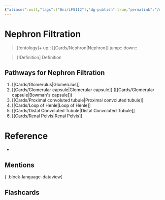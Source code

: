 ```yaml
---
{"aliases":null,"tags":["Uni/LFS112"],"dg-publish":true,"permalink":"/cards/nephron-filtration/","dgPassFrontmatter":true}
---
```


# Nephron Filtration

> [!ontology]+
> up:: [[Cards/Nephron\|Nephron]]
> jump:: 
> down:: 

> [!Definition] Definition

## Pathways for Nephron Filtration

<style> .container {font-family: sans-serif; text-align: center;} .button-wrapper button {z-index: 1;height: 40px; width: 100px; margin: 10px;padding: 5px;} .excalidraw .App-menu_top .buttonList { display: flex;} .excalidraw-wrapper { height: 800px; margin: 50px; position: relative;} :root[dir="ltr"] .excalidraw .layer-ui__wrapper .zen-mode-transition.App-menu_bottom--transition-left {transform: none;} </style><script src="https://cdn.jsdelivr.net/npm/react@17/umd/react.production.min.js"></script><script src="https://cdn.jsdelivr.net/npm/react-dom@17/umd/react-dom.production.min.js"></script><script type="text/javascript" src="https://cdn.jsdelivr.net/npm/@excalidraw/excalidraw@0/dist/excalidraw.production.min.js"></script><div id="Flow_of_Filtration_in_the_Nephronexcalidraw.md1"></div><script>(function(){const InitialData={"type":"excalidraw","version":2,"source":"https://github.com/zsviczian/obsidian-excalidraw-plugin/releases/tag/1.9.19","elements":[{"id":"n5H1msrB","type":"rectangle","x":720,"y":260,"width":168.79986572265625,"height":45,"angle":0,"strokeColor":"#1e1e1e","backgroundColor":"transparent","fillStyle":"hachure","strokeWidth":1,"strokeStyle":"solid","roughness":1,"opacity":100,"roundness":null,"seed":25604,"version":9,"versionNonce":326103853,"updated":1694999846995,"isDeleted":false,"groupIds":["PdXMSIyK"],"boundElements":[{"id":"mWa_SrsTRVzPD0c-j4vGc","type":"arrow"}],"link":null,"locked":false},{"type":"rectangle","version":9,"versionNonce":542977091,"isDeleted":false,"id":"A6H1Jo8S","fillStyle":"hachure","strokeWidth":1,"strokeStyle":"solid","roughness":1,"opacity":100,"angle":0,"x":560,"y":260,"strokeColor":"#1e1e1e","backgroundColor":"transparent","width":64.55996704101562,"height":45,"seed":87907,"groupIds":["VTfIm8CT"],"frameId":null,"roundness":null,"boundElements":[{"id":"mWa_SrsTRVzPD0c-j4vGc","type":"arrow"}],"updated":1694999850832,"link":null,"locked":false},{"type":"rectangle","version":7,"versionNonce":1300860333,"isDeleted":false,"id":"xpsSwAZ6","fillStyle":"hachure","strokeWidth":1,"strokeStyle":"solid","roughness":1,"opacity":100,"angle":0,"x":320,"y":260,"strokeColor":"#1e1e1e","backgroundColor":"transparent","width":152.2998809814453,"height":45,"seed":26156,"groupIds":["baxgTLI2"],"frameId":null,"roundness":null,"boundElements":[{"id":"XToCCI2OQKUPMhZ8UXzT9","type":"arrow"},{"id":"rn_5KhxWBDVdTsSSV5O1u","type":"arrow"}],"updated":1694999480549,"link":null,"locked":false},{"type":"rectangle","version":124,"versionNonce":1041854403,"isDeleted":false,"id":"zzsJn9hE","fillStyle":"hachure","strokeWidth":1,"strokeStyle":"solid","roughness":1,"opacity":100,"angle":0,"x":180,"y":260,"strokeColor":"#1e1e1e","backgroundColor":"transparent","width":62.179962158203125,"height":45,"seed":94240,"groupIds":["8NvmM9yT"],"frameId":null,"roundness":null,"boundElements":[{"id":"XToCCI2OQKUPMhZ8UXzT9","type":"arrow"},{"id":"kug4wDJeRhTmCEZNed6GJ","type":"arrow"}],"updated":1694999475925,"link":null,"locked":false},{"type":"rectangle","version":185,"versionNonce":184579203,"isDeleted":false,"id":"sVrJGNhO","fillStyle":"hachure","strokeWidth":1,"strokeStyle":"solid","roughness":1,"opacity":100,"angle":0,"x":-80,"y":260,"strokeColor":"#1e1e1e","backgroundColor":"transparent","width":190.9798583984375,"height":45,"seed":76357,"groupIds":["MNsynLdU"],"frameId":null,"roundness":null,"boundElements":[{"id":"kug4wDJeRhTmCEZNed6GJ","type":"arrow"}],"updated":1694999475925,"link":null,"locked":false},{"type":"rectangle","version":71,"versionNonce":396817411,"isDeleted":false,"id":"3rhGFiug","fillStyle":"hachure","strokeWidth":1,"strokeStyle":"solid","roughness":1,"opacity":100,"angle":0,"x":-280,"y":260,"strokeColor":"#1e1e1e","backgroundColor":"transparent","width":123.15989685058594,"height":45,"seed":63163,"groupIds":["yeUeW5Aq"],"frameId":null,"roundness":null,"boundElements":[{"id":"X5t6sY07uEg2Y03pnsoG0","type":"arrow"}],"updated":1694999461101,"link":null,"locked":false},{"type":"text","version":154,"versionNonce":761861069,"isDeleted":false,"id":"8y9qD8Wh","fillStyle":"hachure","strokeWidth":1,"strokeStyle":"solid","roughness":1,"opacity":100,"angle":0,"x":-270,"y":270,"strokeColor":"#1e1e1e","backgroundColor":"transparent","width":103.15989685058594,"height":25,"seed":96,"groupIds":["yeUeW5Aq"],"frameId":null,"roundness":{"type":1},"boundElements":[{"id":"X5t6sY07uEg2Y03pnsoG0","type":"arrow"}],"updated":1694999515145,"link":"[[Cards/Glomerulus\|Glomerulus]]","locked":false,"fontSize":20,"fontFamily":1,"text":"Glomerulus","rawText":"[[Cards/Glomerulus\|Glomerulus]]","textAlign":"left","verticalAlign":"middle","containerId":null,"originalText":"Glomerulus","lineHeight":1.25,"baseline":18},{"type":"text","version":300,"versionNonce":2076577603,"isDeleted":false,"id":"FPYe997C","fillStyle":"hachure","strokeWidth":1,"strokeStyle":"solid","roughness":1,"opacity":100,"angle":0,"x":-70.04296875,"y":271.03515625,"strokeColor":"#1e1e1e","backgroundColor":"transparent","width":170.9798583984375,"height":25,"seed":89913,"groupIds":["MNsynLdU"],"frameId":null,"roundness":{"type":1},"boundElements":[{"id":"X5t6sY07uEg2Y03pnsoG0","type":"arrow"}],"updated":1694999461101,"link":"[[Cards/Glomerular capsule\|Glomerular capsule]]","locked":false,"fontSize":20,"fontFamily":1,"text":"Bowman's capsule","rawText":"[[Cards/Glomerular capsule\|Bowman's capsule]]","textAlign":"left","verticalAlign":"middle","containerId":null,"originalText":"Bowman's capsule","lineHeight":1.25,"baseline":18},{"type":"text","version":123,"versionNonce":186282509,"isDeleted":false,"id":"Tf2f9BCq","fillStyle":"hachure","strokeWidth":1,"strokeStyle":"solid","roughness":1,"opacity":100,"angle":0,"x":190,"y":270,"strokeColor":"#1e1e1e","backgroundColor":"transparent","width":42.179962158203125,"height":25,"seed":15492,"groupIds":["8NvmM9yT"],"frameId":null,"roundness":{"type":1},"boundElements":[],"updated":1694999410875,"link":"[[Cards/Proximal convoluted tubule\|Proximal convoluted tubule]]","locked":false,"fontSize":20,"fontFamily":1,"text":"PCT","rawText":"[[Cards/Proximal convoluted tubule\|PCT]]","textAlign":"left","verticalAlign":"middle","containerId":null,"originalText":"PCT","lineHeight":1.25,"baseline":18},{"type":"text","version":10,"versionNonce":901176611,"isDeleted":false,"id":"TG8c9qsD","fillStyle":"hachure","strokeWidth":1,"strokeStyle":"solid","roughness":1,"opacity":100,"angle":0,"x":330,"y":270,"strokeColor":"#1e1e1e","backgroundColor":"transparent","width":132.2998809814453,"height":25,"seed":45295,"groupIds":["baxgTLI2"],"frameId":null,"roundness":{"type":1},"boundElements":[{"id":"rn_5KhxWBDVdTsSSV5O1u","type":"arrow"}],"updated":1694999858671,"link":"[[Cards/Loop of Henle\|Loop of Henle]]","locked":false,"fontSize":20,"fontFamily":1,"text":"Loop of Henle","rawText":"[[Cards/Loop of Henle\|Loop of Henle]]","textAlign":"left","verticalAlign":"middle","containerId":null,"originalText":"Loop of Henle","lineHeight":1.25,"baseline":18},{"type":"text","version":12,"versionNonce":1488972397,"isDeleted":false,"id":"zPeeKGOr","fillStyle":"hachure","strokeWidth":1,"strokeStyle":"solid","roughness":1,"opacity":100,"angle":0,"x":570,"y":270,"strokeColor":"#1e1e1e","backgroundColor":"transparent","width":44.559967041015625,"height":25,"seed":69148,"groupIds":["VTfIm8CT"],"frameId":null,"roundness":{"type":1},"boundElements":[{"id":"rn_5KhxWBDVdTsSSV5O1u","type":"arrow"},{"id":"mWa_SrsTRVzPD0c-j4vGc","type":"arrow"}],"updated":1694999846995,"link":"[[Cards/Distal Convoluted Tubule\|Distal Convoluted Tubule]]","locked":false,"fontSize":20,"fontFamily":1,"text":"DCT","rawText":"[[Cards/Distal Convoluted Tubule\|DCT]]","textAlign":"left","verticalAlign":"middle","containerId":null,"originalText":"DCT","lineHeight":1.25,"baseline":18},{"type":"arrow","version":13,"versionNonce":371606669,"isDeleted":false,"id":"X5t6sY07uEg2Y03pnsoG0","fillStyle":"hachure","strokeWidth":2,"strokeStyle":"solid","roughness":1,"opacity":100,"angle":0,"x":-160.18665037391708,"y":281.1198006489687,"strokeColor":"#1e1e1e","backgroundColor":"transparent","width":80,"height":0,"seed":972013229,"groupIds":[],"frameId":null,"roundness":{"type":2},"boundElements":[],"updated":1694999518716,"link":null,"locked":false,"startBinding":{"elementId":"8y9qD8Wh","focus":-0.11041594808250467,"gap":6.653452775496987},"endBinding":{"elementId":"FPYe997C","focus":0.1932284480825047,"gap":10.143681623917075},"lastCommittedPoint":null,"startArrowhead":null,"endArrowhead":"arrow","points":[[0,0],[80,0]]},{"type":"arrow","version":10,"versionNonce":296486445,"isDeleted":false,"id":"XToCCI2OQKUPMhZ8UXzT9","fillStyle":"hachure","strokeWidth":1,"strokeStyle":"solid","roughness":1,"opacity":100,"angle":0,"x":240,"y":280,"strokeColor":"#1e1e1e","backgroundColor":"transparent","width":80,"height":0,"seed":795422435,"groupIds":[],"frameId":null,"roundness":{"type":2},"boundElements":[],"updated":1694999470323,"link":null,"locked":false,"startBinding":{"elementId":"zzsJn9hE","focus":-0.1111111111111111,"gap":1},"endBinding":{"elementId":"xpsSwAZ6","focus":0.1111111111111111,"gap":1},"lastCommittedPoint":null,"startArrowhead":null,"endArrowhead":"arrow","points":[[0,0],[80,0]]},{"type":"arrow","version":8,"versionNonce":716572259,"isDeleted":false,"id":"kug4wDJeRhTmCEZNed6GJ","fillStyle":"hachure","strokeWidth":2,"strokeStyle":"solid","roughness":1,"opacity":100,"angle":0,"x":120,"y":280,"strokeColor":"#1e1e1e","backgroundColor":"transparent","width":60,"height":0,"seed":1096294125,"groupIds":[],"frameId":null,"roundness":{"type":2},"boundElements":[],"updated":1694999522035,"link":null,"locked":false,"startBinding":{"elementId":"sVrJGNhO","focus":-0.1111111111111111,"gap":9.0201416015625},"endBinding":{"elementId":"zzsJn9hE","focus":0.1111111111111111,"gap":1},"lastCommittedPoint":null,"startArrowhead":null,"endArrowhead":"arrow","points":[[0,0],[60,0]]},{"type":"arrow","version":43,"versionNonce":1689702925,"isDeleted":false,"id":"rn_5KhxWBDVdTsSSV5O1u","fillStyle":"hachure","strokeWidth":2,"strokeStyle":"solid","roughness":1,"opacity":100,"angle":0,"x":475.2668504961367,"y":280.72020972972473,"strokeColor":"#1e1e1e","backgroundColor":"transparent","width":81.58482142857144,"height":0.17410714285711038,"seed":24936291,"groupIds":[],"frameId":null,"roundness":{"type":2},"boundElements":[],"updated":1694999860631,"link":null,"locked":false,"startBinding":{"elementId":"TG8c9qsD","focus":-0.15414957810420338,"gap":12.966969514691414},"endBinding":{"elementId":"zPeeKGOr","focus":0.12194231229855372,"gap":13.148328075291829},"lastCommittedPoint":null,"startArrowhead":null,"endArrowhead":"arrow","points":[[0,0],[81.58482142857144,0.17410714285711038]]},{"text":"Collecting Duct","fontSize":20,"fontFamily":1,"textAlign":"left","verticalAlign":"middle","baseline":18,"id":"azgY76Iu","type":"text","x":730,"y":270,"width":148.79986572265625,"height":25,"angle":0,"strokeColor":"#1e1e1e","backgroundColor":"transparent","fillStyle":"hachure","strokeWidth":1,"strokeStyle":"solid","roughness":1,"opacity":100,"roundness":{"type":1},"seed":83697,"version":10,"versionNonce":491736867,"updated":1694999850832,"isDeleted":false,"groupIds":["PdXMSIyK"],"boundElements":[{"id":"mWa_SrsTRVzPD0c-j4vGc","type":"arrow"}],"link":"[[Cards/Renal Pelvis\|Renal Pelvis]]","locked":false,"containerId":null,"originalText":"Collecting Duct","rawText":"[[Cards/Renal Pelvis\|Collecting Duct]]","lineHeight":1.25},{"id":"mWa_SrsTRVzPD0c-j4vGc","type":"arrow","x":631.7767857142857,"y":280.1741071428571,"width":88.22321428571433,"height":0.17410714285711038,"angle":0,"strokeColor":"#1e1e1e","backgroundColor":"transparent","fillStyle":"hachure","strokeWidth":2,"strokeStyle":"solid","roughness":1,"opacity":100,"groupIds":[],"frameId":null,"roundness":{"type":2},"seed":1466323427,"version":52,"versionNonce":466680941,"isDeleted":false,"boundElements":null,"updated":1694999855083,"link":null,"locked":false,"points":[[0,0],[88.22321428571433,-0.17410714285711038]],"lastCommittedPoint":null,"startBinding":{"elementId":"A6H1Jo8S","focus":-0.09962666267058343,"gap":7.216818673270041},"endBinding":{"elementId":"azgY76Iu","focus":0.2108482967946517,"gap":10},"startArrowhead":null,"endArrowhead":"arrow"}],"appState":{"theme":"dark","viewBackgroundColor":"#ffffff","currentItemStrokeColor":"#1e1e1e","currentItemBackgroundColor":"transparent","currentItemFillStyle":"hachure","currentItemStrokeWidth":2,"currentItemStrokeStyle":"solid","currentItemRoughness":1,"currentItemOpacity":100,"currentItemFontFamily":1,"currentItemFontSize":20,"currentItemTextAlign":"left","currentItemStartArrowhead":null,"currentItemEndArrowhead":"arrow","scrollX":573.1928311427783,"scrollY":384.4868299793585,"zoom":{"value":0.8966013094424556},"currentItemRoundness":"round","gridSize":null,"gridColor":{"Bold":"#C9C9C9FF","Regular":"#EDEDEDFF"},"currentStrokeOptions":null,"previousGridSize":null,"frameRendering":{"enabled":true,"clip":true,"name":true,"outline":true}},"files":{}};InitialData.scrollToContent=true;App=()=>{const e=React.useRef(null),t=React.useRef(null),[n,i]=React.useState({width:void 0,height:void 0});return React.useEffect(()=>{i({width:t.current.getBoundingClientRect().width,height:t.current.getBoundingClientRect().height});const e=()=>{i({width:t.current.getBoundingClientRect().width,height:t.current.getBoundingClientRect().height})};return window.addEventListener("resize",e),()=>window.removeEventListener("resize",e)},[t]),React.createElement(React.Fragment,null,React.createElement("div",{className:"excalidraw-wrapper",ref:t},React.createElement(ExcalidrawLib.Excalidraw,{ref:e,width:n.width,height:n.height,initialData:InitialData,viewModeEnabled:!0,zenModeEnabled:!0,gridModeEnabled:!1})))},excalidrawWrapper=document.getElementById("Flow_of_Filtration_in_the_Nephronexcalidraw.md1");ReactDOM.render(React.createElement(App),excalidrawWrapper);})();</script>

1. [[Cards/Glomerulus\|Glomerulus]]
2. [[Cards/Glomerular capsule\|Glomerular capsule]] ([[Cards/Glomerular capsule\|Bowman's capsule]])
3. [[Cards/Proximal convoluted tubule\|Proximal convoluted tubule]]
4. [[Cards/Loop of Henle\|Loop of Henle]]
5. [[Cards/Distal Convoluted Tubule\|Distal Convoluted Tubule]]
6. [[Cards/Renal Pelvis\|Renal Pelvis]]

# Reference

- 

## Mentions


{ .block-language-dataview}

## Flashcards